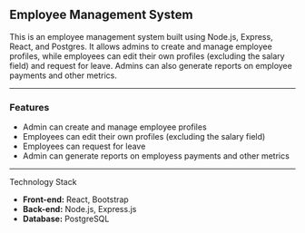 ## Employee Management System

This is an employee management system built using Node.js, Express, React, and Postgres. It allows admins to create and manage employee profiles, while employees can edit their own profiles (excluding the salary field) and request for leave. Admins can also generate reports on employee payments and other metrics.

---

### Features

- Admin can create and manage employee profiles
- Employees can edit their own profiles (excluding the salary field)
- Employees can request for leave
- Admin can generate reports on employess payments and other metrics

---

Technology Stack

- **Front-end:** React, Bootstrap
- **Back-end:** Node.js, Express.js
- **Database:** PostgreSQL
